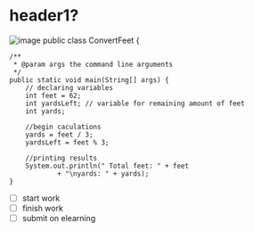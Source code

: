# header1?
![image](https://user-images.githubusercontent.com/124476174/216801707-06994a9a-cfbf-49d8-8e4f-cd3b8673e84b.png)
public class ConvertFeet {

    /**
     * @param args the command line arguments
     */
    public static void main(String[] args) {
        // declaring variables
        int feet = 62;
        int yardsLeft; // variable for remaining amount of feet
        int yards;
        
        //begin caculations
        yards = feet / 3;
        yardsLeft = feet % 3;
        
        //printing results
        System.out.println(" Total feet: " + feet
                + "\nyards: " + yards);
    }
    
- [ ] start work
- [ ] finish work
- [ ] submit on elearning
